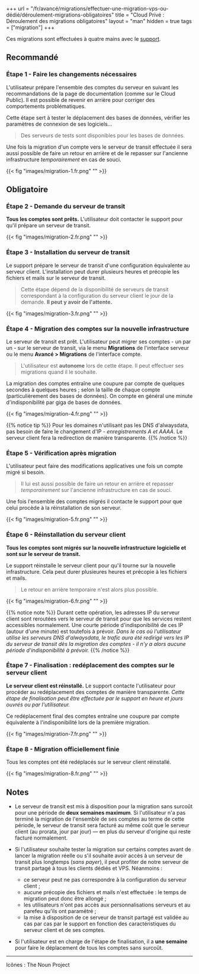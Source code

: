 +++
url = "/fr/avancé/migrations/effectuer-une-migration-vps-ou-dédié/déroulement-migrations-obligatoires"
title = "Cloud Privé : Déroulement des migrations obligatoires"
layout = "man"
hidden = true
tags = ["migration"]
+++

Ces migrations sont effectuées à quatre mains avec le [support](https://admin.alwaysdata.com/support/).

## Recommandé

### Étape 1 - Faire les changements nécessaires
L'utilisateur prépare l'ensemble des comptes du serveur en suivant les recommandations de la page de documentation (comme sur le Cloud Public). Il est possible de revenir en arrière pour corriger des comportements problématiques.

Cette étape sert à tester le déplacement des bases de données, vérifier les paramètres de connexion de ses logiciels...

> Des serveurs de tests sont disponibles pour les bases de données.

Une fois la migration d'un compte vers le serveur de transit effectuée il sera aussi possible de faire un retour en arrière et de le repasser sur l'ancienne infrastructure *temporairement* en cas de souci.

{{< fig "images/migration-1.fr.png" "" >}}

## Obligatoire

### Étape 2 - Demande du serveur de transit
**Tous les comptes sont prêts.** L'utilisateur doit contacter le support pour qu'il prépare un serveur de transit.

{{< fig "images/migration-2.fr.png" "" >}}

### Étape 3 - Installation du serveur de transit
Le support prépare le serveur de transit d'une configuration équivalente au serveur client. L'installation peut durer plusieurs heures et précopie les fichiers et mails sur le serveur de transit.

> Cette étape dépend de la disponibilité de serveurs de transit correspondant à la configuration du serveur client le jour de la demande. __Il peut y avoir de l'attente.__

{{< fig "images/migration-3.fr.png" "" >}}

### Étape 4 - Migration des comptes sur la nouvelle infrastructure
Le serveur de transit est prêt. L'utilisateur peut migrer ses comptes - un par un - sur le serveur de transit, via le menu **Migrations** de l'interface serveur ou le menu **Avancé > Migrations** de l'interface compte.

> L'utilisateur est **autonome** lors de cette étape. Il peut effectuer ses migrations quand il le souhaite.

La migration des comptes entraîne une coupure par compte de quelques secondes à quelques heures ; selon la taille de chaque compte (particulièrement des bases de données). On compte en général une minute d'indisponibilité par giga de bases de données.

{{< fig "images/migration-4.fr.png" "" >}}

{{% notice tip %}}
Pour les domaines n'utilisant pas les DNS d'alwaysdata, pas besoin de faire le changement d'IP - *enregistrements A et AAAA*. Le serveur client fera la redirection de manière transparente.
{{% /notice %}}

### Étape 5 - Vérification après migration
L'utilisateur peut faire des modifications applicatives une fois un compte migré si besoin.

> Il lui est aussi possible de faire un retour en arrière et repasser *temporairement* sur l'ancienne infrastructure en cas de souci.

Une fois l'ensemble des comptes migrés il contacte le support pour que celui procède à la réinstallation de son serveur.

{{< fig "images/migration-5.fr.png" "" >}}

### Étape 6 - Réinstallation du serveur client
**Tous les comptes sont migrés sur la nouvelle infrastructure logicielle et sont sur le serveur de transit.**

Le support réinstalle le serveur client pour qu'il tourne sur la nouvelle infrastructure. Cela peut durer plusieures heures et précopie à les fichiers et mails.

> Le retour en arrière temporaire n'est alors plus possible.

{{< fig "images/migration-6.fr.png" "" >}}

{{% notice note %}}
Durant cette opération, les adresses IP du serveur client sont reroutées vers le serveur de transit pour que les services restent accessibles normalement. Une courte période d'indisponibilité de ces IP (autour d'une minute) est toutefois à prévoir. *Dans le cas où l'utilisateur utilise les serveurs DNS d'alwaysdata, le trafic aura été redirigé vers les IP du serveur de transit dès la migration des comptes - il n'y a alors aucune période d'indisponibilité à prévoir.*
{{% /notice %}}

### Étape 7 - Finalisation : redéplacement des comptes sur le serveur client
**Le serveur client est réinstallé.** Le support contacte l'utilisateur pour procéder au redéplacement des comptes de manière transparente. *Cette étape de finalisation peut être effectuée par le support en heure et jours ouvrés ou par l'utilisateur.*

Ce redéplacement final des comptes entraîne une coupure par compte équivalente à l'indisponibilité lors de la première migration.

{{< fig "images/migration-7.fr.png" "" >}}

### Étape 8 - Migration officiellement finie
Tous les comptes ont été redéplacés sur le serveur client réinstallé.

{{< fig "images/migration-8.fr.png" "" >}}


## Notes
- Le serveur de transit est mis à disposition pour la migration sans surcoût pour une période de **deux semaines maximum**. Si l'utilisateur n'a pas terminé la migration de l'ensemble de ses comptes au terme de cette période, le serveur de transit sera facturé au même coût que le serveur client (au prorata, jour par jour) — en plus du serveur d'origine qui reste facturé normalement.

- Si l'utilisateur souhaite tester la migration sur certains comptes avant de lancer la migration réelle ou s'il souhaite avoir accès à un serveur de transit plus longtemps (*sans payer*), il peut profiter de notre serveur de transit partagé à tous les clients dédiés et VPS. Néanmoins :
    - ce serveur peut ne pas correspondre à la configuration du serveur client ;
    - aucune précopie des fichiers et mails n'est effectuée : le temps de migration peut donc être allongé ;
    - les utilisateurs n'ont pas accès aux personnalisations serveurs et au parefeu qu'ils ont paramétré ;
    - la mise à disposition de ce serveur de transit partagé est validée au cas par cas par le support en fonction des caractéristiques du serveur client et de ses comptes.

- Si l'utilisateur est en charge de l'étape de finalisation, il a **une semaine** pour faire le déplacement de tous les comptes sans surcoût.

---
Icônes : The Noun Project
